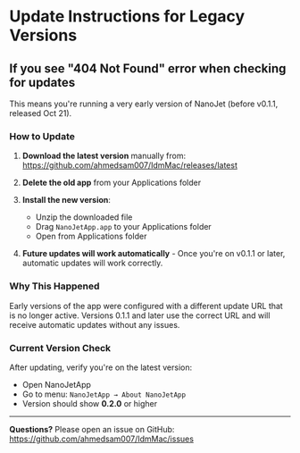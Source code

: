 # Update Instructions for Legacy Versions

## If you see "404 Not Found" error when checking for updates

This means you're running a very early version of NanoJet (before v0.1.1, released Oct 21).

### How to Update

1. **Download the latest version** manually from:
   https://github.com/ahmedsam007/IdmMac/releases/latest

2. **Delete the old app** from your Applications folder

3. **Install the new version**:
   - Unzip the downloaded file
   - Drag `NanoJetApp.app` to your Applications folder
   - Open from Applications folder

4. **Future updates will work automatically** - Once you're on v0.1.1 or later, automatic updates will work correctly.

### Why This Happened

Early versions of the app were configured with a different update URL that is no longer active. Versions 0.1.1 and later use the correct URL and will receive automatic updates without any issues.

### Current Version Check

After updating, verify you're on the latest version:
- Open NanoJetApp
- Go to menu: `NanoJetApp → About NanoJetApp`
- Version should show **0.2.0** or higher

---

**Questions?** Please open an issue on GitHub: https://github.com/ahmedsam007/IdmMac/issues

